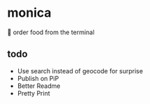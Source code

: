 # monica
:fork_and_knife: order food from the terminal


## todo
- Use search instead of geocode for surprise
- Publish on PiP
- Better Readme
- Pretty Print
